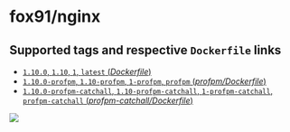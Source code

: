 # fox91/nginx

## Supported tags and respective `Dockerfile` links

-	[`1.10.0`, `1.10`, `1`, `latest` (*Dockerfile*)](https://github.com/fox91/docker-nginx/blob/master/Dockerfile)
-	[`1.10.0-profpm`, `1.10-profpm`, `1-profpm`, `profpm` (*profpm/Dockerfile*)](https://github.com/fox91/docker-nginx/blob/master/profpm/Dockerfile)
-	[`1.10.0-profpm-catchall`, `1.10-profpm-catchall`, `1-profpm-catchall`, `profpm-catchall` (*profpm-catchall/Dockerfile*)](https://github.com/fox91/docker-nginx/blob/master/profpm-catchall/Dockerfile)

[![](https://badge.imagelayers.io/fox91/nginx:latest.svg)](https://imagelayers.io/?images=fox91/nginx:1.10.0,fox91/nginx:1.10.0-profpm,fox91/nginx:1.10.0-profpm-catchall)

